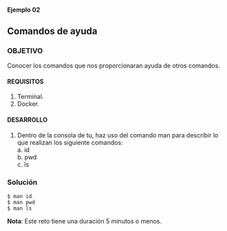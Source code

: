 #### Ejemplo 02
## Comandos de ayuda

### OBJETIVO
Conocer los comandos que nos proporcionaran ayuda de otros comandos.

#### REQUISITOS

1. Terminal.
1. Docker.

#### DESARROLLO
1. Dentro de la consola de tu, haz uso del comando man para describir lo que realizan los siguiente comandos:  
       a. id  
       b. pwd  
       c. ls

### Solución

```  
$ man id
$ man pwd
$ man ls
```

**Nota**: Este reto tiene una duración 5 minutos o menos.
